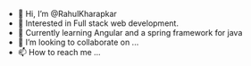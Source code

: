 - 👋 Hi, I’m @RahulKharapkar
- 👀 Interested in Full stack web development.
- 🌱 Currently learning Angular and a spring framework for java
- 💞️ I’m looking to collaborate on ...
- 📫 How to reach me ...

<!---
RahulKharapkar/RahulKharapkar is a ✨ special ✨ repository because its `README.md` (this file) appears on your GitHub profile.
You can click the Preview link to take a look at your changes.
--->
